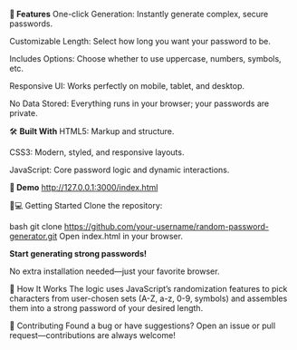 **🚀 Features**
One-click Generation: Instantly generate complex, secure passwords.

Customizable Length: Select how long you want your password to be.

Includes Options: Choose whether to use uppercase, numbers, symbols, etc.

Responsive UI: Works perfectly on mobile, tablet, and desktop.

No Data Stored: Everything runs in your browser; your passwords are private.


🛠️ **Built With**
HTML5: Markup and structure.

CSS3: Modern, styled, and responsive layouts.

JavaScript: Core password logic and dynamic interactions.


**📸 Demo**
http://127.0.0.1:3000/index.html

🧑💻 Getting Started
Clone the repository:

bash
git clone https://github.com/your-username/random-password-generator.git
Open index.html in your browser.

**Start generating strong passwords!**

No extra installation needed—just your favorite browser.

🧠 How It Works
The logic uses JavaScript’s randomization features to pick characters from user-chosen sets (A-Z, a-z, 0-9, symbols) and assembles them into a strong password of your desired length.

🤝 Contributing
Found a bug or have suggestions? Open an issue or pull request—contributions are always welcome!
